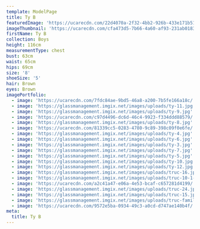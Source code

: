 ```yaml
---
template: ModelPage
title: Ty B
featuredImage: 'https://ucarecdn.com/22d4070a-2f32-4bb2-926b-433e171b51b4/'
imageThumbnail: 'https://ucarecdn.com/cfa473d5-7b66-4a60-af93-231ab01833b0/'
firstName: Ty B
collection: Boys
height: 116cm
measurementType: chest
bust: 63cm
waist: 65cm
hips: 69cm
size: '8'
shoeSize: '5'
hair: Brown
eyes: Brown
imagePortfolio:
  - image: 'https://ucarecdn.com/7fdc84ae-9bd5-46a8-a200-7b5fe166a18c/'
  - image: 'https://glassmanagement.imgix.net/images/uploads/ty-11.jpg'
  - image: 'https://glassmanagement.imgix.net/images/uploads/ty-9.jpg'
  - image: 'https://ucarecdn.com/c97d4496-dc6d-46c4-9923-f334ddd88579/'
  - image: 'https://glassmanagement.imgix.net/images/uploads/ty-8.jpg'
  - image: 'https://ucarecdn.com/81339cc5-0283-4780-9c89-398c09f0e6fe/'
  - image: 'https://glassmanagement.imgix.net/images/uploads/ty-4.jpg'
  - image: 'https://glassmanagement.imgix.net/images/uploads/ty-6.jpg'
  - image: 'https://glassmanagement.imgix.net/images/uploads/ty-3.jpg'
  - image: 'https://glassmanagement.imgix.net/images/uploads/ty-7.jpg'
  - image: 'https://glassmanagement.imgix.net/images/uploads/ty-5.jpg'
  - image: 'https://glassmanagement.imgix.net/images/uploads/ty-10.jpg'
  - image: 'https://glassmanagement.imgix.net/images/uploads/ty-12.jpg'
  - image: 'https://glassmanagement.imgix.net/images/uploads/truc-16.jpg'
  - image: 'https://glassmanagement.imgix.net/images/uploads/truc-10-1-.jpg'
  - image: 'https://ucarecdn.com/a2c41a47-e06a-4e53-bcaf-c657281d4199/'
  - image: 'https://glassmanagement.imgix.net/images/uploads/truc-24.jpg'
  - image: 'https://glassmanagement.imgix.net/images/uploads/truc-15.jpg'
  - image: 'https://glassmanagement.imgix.net/images/uploads/truc-family-3.jpg'
  - image: 'https://ucarecdn.com/9572e5ba-0934-49c3-a0cd-d747ae140b4f/'
meta:
  title: Ty B
---
```


